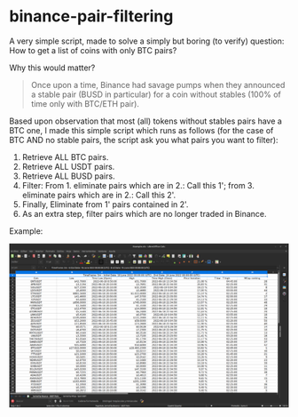 # binance-pair-filtering

A very simple script, made to solve a simply but boring (to verify) question: How to get a list of coins with only BTC pairs?

Why this would matter?

> Once upon a time, Binance had savage pumps when they announced a stable pair (BUSD in particular) for a coin without stables (100% of time only with BTC/ETH pair).

Based upon observation that most (all) tokens without stables pairs have a BTC one, I made this simple script which runs as follows (for the case of BTC  AND no stable pairs, the script ask you what pairs you want to filter):

1. Retrieve ALL BTC pairs.
2. Retrieve ALL USDT pairs.
3. Retrieve ALL BUSD pairs.
4. Filter: From 1. eliminate pairs which are in 2.: Call this 1'; from 3. eliminate pairs which are in 2.: Call this 2'. 
5. Finally, Eliminate from 1' pairs contained in 2'.
6. As an extra step, filter pairs which are no longer traded in Binance.

Example:

![Example](Example.png)

